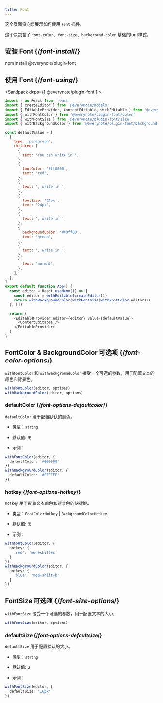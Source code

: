 ```yaml
---
title: Font
---
```


<Intro>

这个页面将向您展示如何使用 `Font` 插件。

这个包包含了 `font-color`、`font-size`、`background-color` 基础的font样式。

</Intro>

## 安装 Font {/*font-install*/}

<TerminalBlock>

npm install @everynote/plugin-font

</TerminalBlock>

## 使用 Font {/*font-using*/}

<Sandpack deps={['@everynote/plugin-font']}>

```js
import * as React from 'react'
import { createEditor } from '@everynote/models'
import { EditableProvider, ContentEditable, withEditable } from '@everynote/editor'
import { withFontColor } from '@everynote/plugin-font/color'
import { withFontSize } from '@everynote/plugin-font/size'
import { withBackgroundColor } from '@everynote/plugin-font/background-color'

const defaultValue = [
  {
    type: 'paragraph',
    children: [
      {
        text: 'You can write in ',
      },
      {
        fontColor: '#ff0000',
        text: 'red',
      },
      {
        text: ', write in ',
      },
      {
        fontSize: '24px',
        text: '24px',
      },
      {
        text: ', write in ',
      },
      {
        backgroundColor: '#00ff00',
        text: 'green',
      },
      {
        text: ', write in ',
      },
      {
        text: 'normal',
      },
    ],
  },
]
export default function App() {
  const editor = React.useMemo(() => {
    const editor = withEditable(createEditor())
    return withBackgroundColor(withFontSize(withFontColor(editor)))
  }, [])

  return (
    <EditableProvider editor={editor} value={defaultValue}>
      <ContentEditable />
    </EditableProvider>
  )
}

```

</Sandpack>

## FontColor & BackgroundColor 可选项 {/*font-color-options*/}

`withFontColor` 和 `withBackgroundColor` 接受一个可选的参数，用于配置文本的颜色和背景色。

```js
withFontColor(editor, options)
withBackgroundColor(editor, options)
```

### defaultColor {/*font-options-defaultcolor*/}

`defaultColor` 用于配置默认的颜色。

- 类型：`string`
- 默认值: `无`

- 示例：

```ts
withFontColor(editor, {
  defaultColor: '#000000'
})
withBackgroundColor(editor, {
  defaultColor: '#FFFFFF'
})
```

### hotkey {/*font-options-hotkey*/}

`hotkey` 用于配置文本颜色和背景色的快捷键。

- 类型：`FontColorHotkey` | `BackgroundColorHotkey`
- 默认值: `无`

- 示例：

```ts
withFontColor(editor, {
  hotkey: {
    'red': 'mod+shift+c'
  }
})
withBackgroundColor(editor, {
  hotkey: {
    'blue': 'mod+shift+b'
  }
})
```

## FontSize 可选项 {/*font-size-options*/}

`withFontSize` 接受一个可选的参数，用于配置文本的大小。

```js
withFontSize(editor, options)
```

### defaultSize {/*font-options-defaultsize*/}

`defaultSize` 用于配置默认的大小。

- 类型：`string`
- 默认值: `无`

- 示例：

```ts
withFontSize(editor, {
  defaultSize: '16px'
})
```
